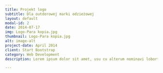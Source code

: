 ```yaml
---
title: Projekt logo
subtitle: Dla outdorowej marki odzieżowej
layout: default
modal-id: 2
date: 2014-07-17
img: Logo-Para kopia.jpg
thumbnail: Logo-Para kopia.jpg
alt: image-alt
project-date: April 2014
client: Start Bootstrap
category: Web Development
description: Lorem ipsum dolor sit amet, usu cu alterum nominavi lobortis. At duo novum diceret. Tantas apeirian vix et, usu sanctus postulant inciderint ut, populo diceret necessitatibus in vim. Cu eum dicam feugiat noluisse.

---
```

